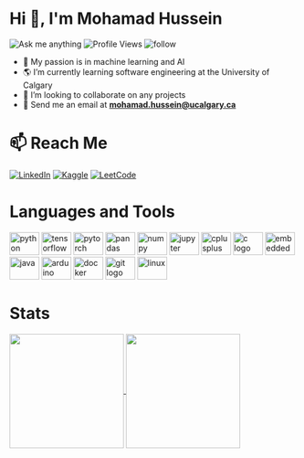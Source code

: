 # Hi 👋, I'm Mohamad Hussein

<!---[![HitCount](https://hits.dwyl.com/Mohamad-Hussein/Mohamad-Hussein.svg)](https://hits.dwyl.com/{Mohamad-Hussein}/Mohamad-Hussein)---> 
![Ask me anything](https://img.shields.io/badge/Ask%20me-anything-1abc9c.svg) ![Profile Views](https://komarev.com/ghpvc/?username=Mohamad-Hussein&color=brightgreen)  ![follow](https://img.shields.io/github/followers/Mohamad-Hussein.svg?style=social&label=Follow&maxAge=2592000)
- 👀 My passion is in machine learning and AI
- :earth_americas: I’m currently learning software engineering at the University of Calgary
- 💞️ I’m looking to collaborate on any projects
- 💬 Send me an email at **mohamad.hussein@ucalgary.ca**

# 📫 Reach Me
[![LinkedIn](https://img.shields.io/badge/LinkedIn-0077B5?style=for-the-badge&logo=linkedin&logoColor=white)](https://www.linkedin.com/in/mohamad-hussein-link/) [![Kaggle](https://img.shields.io/badge/Kaggle-20BEFF?style=for-the-badge&logo=Kaggle&logoColor=white)](https://www.kaggle.com/mohamadhussein00) [![LeetCode](https://img.shields.io/badge/-LeetCode-FFA116?style=for-the-badge&logo=LeetCode&logoColor=black)](https://leetcode.com/Mohamad_Hussein/)

# Languages and Tools
<div>
  <img src="https://cdn.jsdelivr.net/gh/devicons/devicon/icons/python/python-original.svg" height="40" width="52" alt="python logo"  />
  <img src="https://cdn.jsdelivr.net/gh/devicons/devicon/icons/tensorflow/tensorflow-original.svg" height="40" width="52" alt="tensorflow logo"  />
  <img src="https://cdn.jsdelivr.net/gh/devicons/devicon/icons/pytorch/pytorch-original.svg" height="40" width="52" alt="pytorch logo"/>
  <img src="https://cdn.jsdelivr.net/gh/devicons/devicon/icons/pandas/pandas-original.svg" height="40" width="52" alt="pandas logo"  />
  <img src="https://cdn.jsdelivr.net/gh/devicons/devicon/icons/numpy/numpy-original.svg" height="40" width="52" alt="numpy logo"  />
  <img src="https://cdn.jsdelivr.net/gh/devicons/devicon/icons/jupyter/jupyter-original-wordmark.svg" height="40" width="52" alt="jupyter logo"  />
  <img src="https://cdn.jsdelivr.net/gh/devicons/devicon/icons/cplusplus/cplusplus-plain.svg" height="40" width="52" alt="cplusplus logo"  />
  <img src="https://cdn.jsdelivr.net/gh/devicons/devicon/icons/c/c-plain.svg" height="40" width="52" alt="c logo"  />
  <img src="https://cdn.jsdelivr.net/gh/devicons/devicon/icons/embeddedc/embeddedc-original.svg" height="40" width="52" alt="embeddedc logo"  />
  <img src="https://cdn.jsdelivr.net/gh/devicons/devicon/icons/java/java-original.svg" height="40" width="52" alt="java"  />
  <img src="https://cdn.jsdelivr.net/gh/devicons/devicon/icons/arduino/arduino-original-wordmark.svg" height="40" width="52" alt="arduino logo"  />
  <img src="https://cdn.jsdelivr.net/gh/devicons/devicon/icons/docker/docker-plain-wordmark.svg" height="40" width="52" alt="docker logo"  />
  <img src="https://cdn.jsdelivr.net/gh/devicons/devicon/icons/git/git-plain.svg" height="40" width="52" alt="git logo"  />
  <img src="https://cdn.jsdelivr.net/gh/devicons/devicon/icons/linux/linux-original.svg" height="40" width="52" alt="linux"  />
</div>



<!---
Mohamad-Hussein/Mohamad-Hussein is a ✨ special ✨ repository because its `README.md` (this file) appears on your GitHub profile.
You can click the Preview link to take a look at your changes.
--->
# Stats
<a href="https://github.com/anuraghazra/github-readme-stats">
  <img height=200 align="center" src="https://github-readme-stats.vercel.app/api?username=Mohamad-Hussein&theme=react" />
</a>
<a href="https://github.com/anuraghazra/convoychat">
  <img height=200 align="center" src="https://github-readme-stats.vercel.app/api/top-langs/?username=Mohamad-Hussein&layout=compact&theme=react&langs_count=8" />
</a>

